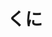 ---
title: くに
description: 国家、故乡
kana: くに
pronunciation: kuni
tone: 平板型
type: 名词
pubDate: 2024-06-29 00:00:05
---